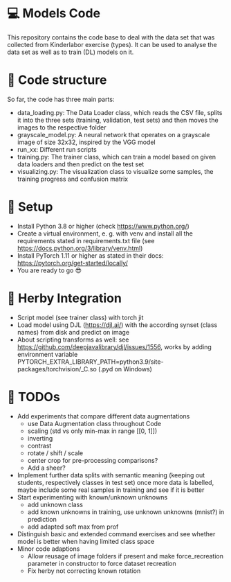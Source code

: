 # :computer: Models Code

This repository contains the code base to deal with the data set that was collected
from Kinderlabor exercise (types). It can be used to analyse the data set as well as to train (DL) models on it.

# :open_file_folder: Code structure
So far, the code has three main parts:
- data_loading.py: The Data Loader class, which reads the CSV file, splits it into 
the three sets (training, validation, test sets) and then moves the images to the respective folder
- grayscale_model.py: A neural network that operates on a grayscale image of size 32x32, inspired by the VGG model
- run_xx: Different run scripts
- training.py: The trainer class, which can train a model based on given data loaders and then predict on the test set
- visualizing.py: The visualization class to visualize some samples, the training progress and confusion matrix

# :floppy_disk: Setup
- Install Python 3.8 or higher (check https://www.python.org/)
- Create a virtual environment, e. g. with venv and install all the requirements stated in requirements.txt file (see https://docs.python.org/3/library/venv.html)
- Install PyTorch 1.11 or higher as stated in their docs: https://pytorch.org/get-started/locally/
- You are ready to go :sunglasses:

# :rocket: Herby Integration
- Script model (see trainer class) with torch jit
- Load model using DJL (https://djl.ai/) with the according synset (class names) from disk and predict on image
- About scripting transforms as well: see https://github.com/deepjavalibrary/djl/issues/1556, works by adding
environment variable PYTORCH_EXTRA_LIBRARY_PATH=python3.9/site-packages/torchvision/_C.so (.pyd on Windows)

# :ledger: TODOs
- Add experiments that compare different data augmentations
  - use Data Augmentation class throughout Code 
  - scaling (std vs only min-max in range [[0, 1]])
  - inverting
  - contrast
  - rotate / shift / scale
  - center crop for pre-processing comparisons?
  - Add a sheer?
- Implement further data splits with semantic meaning (keeping out students, respectively classes in test set) 
once more data is labelled, maybe include some real samples in training and see if it is better
- Start experimenting with known/unknown unknowns
  - add unknown class
  - add known unknowns in training, use unknown unknowns (mnist?) in prediction
  - add adapted soft max from prof
- Distinguish basic and extended command exercises and see whether model is better when having limited class space 
- Minor code adaptions 
  - Allow reusage of image folders if present and make force_recreation parameter in constructor to force dataset recreation
  - Fix herby not correcting known rotation